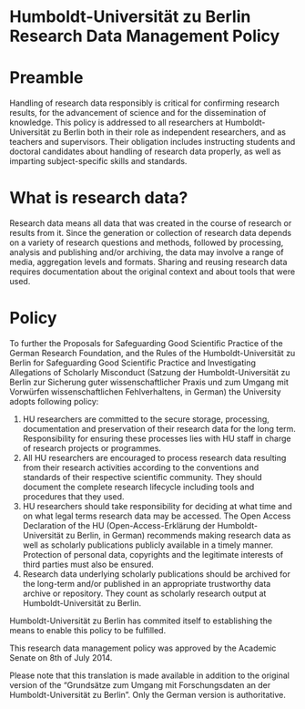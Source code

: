 # Humboldt-Universität zu Berlin Research Data Management Policy  

# Preamble  

Handling of research data responsibly is critical for confirming research results, for the advancement of science and for the dissemination of knowledge. This policy is addressed to all researchers at Humboldt-Universität zu Berlin both in their role as independent researchers, and as teachers and supervisors. Their obligation includes instructing students and doctoral candidates about handling of research data properly, as well as imparting subject-specific skills and standards.  

# What is research data?  

Research data means all data that was created in the course of research or results from it. Since the generation or collection of research data depends on a variety of research questions and methods, followed by processing, analysis and publishing and/or archiving, the data may involve a range of media, aggregation levels and formats. Sharing and reusing research data requires documentation about the original context and about tools that were used.  

# Policy  

To further the Proposals for Safeguarding Good Scientific Practice of the German Research Foundation, and the Rules of the Humboldt-Universität zu Berlin for Safeguarding Good Scientific Practice and Investigating Allegations of Scholarly Misconduct (Satzung der Humboldt-Universität zu Berlin zur Sicherung guter wissenschaftlicher Praxis und zum Umgang mit Vorwürfen wissenschaftlichen Fehlverhaltens, in German) the University adopts following policy:  

1. HU researchers are committed to the secure storage, processing, documentation and preservation of their research data for the long term. Responsibility for ensuring these processes lies with HU staff in charge of research projects or programmes.   
2. All HU researchers are encouraged to process research data resulting from their research activities according to the conventions and standards of their respective scientific community. They should document the complete research lifecycle including tools and procedures that they used.   
3. HU researchers should take responsibility for deciding at what time and on what legal terms research data may be accessed. The Open Access Declaration of the HU (Open-Access-Erklärung der Humboldt-Universität zu Berlin, in German) recommends making research data as well as scholarly publications publicly available in a timely manner. Protection of personal data, copyrights and the legitimate interests of third parties must also be ensured.   
4. Research data underlying scholarly publications should be archived for the long-term and/or published in an appropriate trustworthy data archive or repository. They count as scholarly research output at Humboldt-Universität zu Berlin.  

Humboldt-Universität zu Berlin has commited itself to establishing the means to enable this policy to be fulfilled.  

This research data management policy was approved by the Academic Senate on 8th of July 2014.  

Please note that this translation is made available in addition to the original version of the “Grundsätze zum Umgang mit Forschungsdaten an der Humboldt-Universität zu Berlin”. Only the German version is authoritative.  